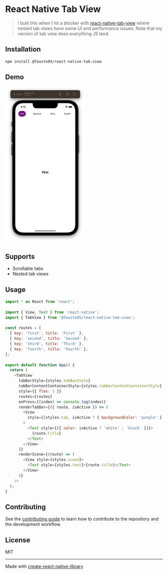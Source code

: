 # React Native Tab View

> I built this when I hit a blocker with [react-native-tab-view](https://github.com/satya164/react-native-tab-view/) where nested tab views have some UI and performance issues. Note that my version of tab view does everything JS land.

## Installation

```sh
npm install @fausto95/react-native-tab-view
```

## Demo

<img src="./demo/tabview.png" height="500px">

## Supports

- Scrollable tabs
- Nested tab views

## Usage

```js
import * as React from 'react';

import { View, Text } from 'react-native';
import { TabView } from '@fausto95/react-native-tab-view';

const routes = [
  { key: 'first', title: 'First' },
  { key: 'second', title: 'Second' },
  { key: 'third', title: 'Third' },
  { key: 'fourth', title: 'Fourth' },
];

export default function App() {
  return (
    <TabView
      tabBarStyle={styles.tabBarStyle}
      tabBarContentContainerStyle={styles.tabBarContentContainerStyle}
      style={{ flex: 1 }}
      routes={routes}
      onPress={(index) => console.log(index)}
      renderTabBar={({ route, isActive }) => (
        <View
          style={[styles.tab, isActive ? { backgroundColor: 'purple' } : {}]}
        >
          <Text style={[{ color: isActive ? 'white' : 'black' }]}>
            {route.title}
          </Text>
        </View>
      )}
      renderScene={(route) => (
        <View style={styles.scene}>
          <Text style={styles.text}>{route.title}</Text>
        </View>
      )}
    />
  );
}
```

## Contributing

See the [contributing guide](CONTRIBUTING.md) to learn how to contribute to the repository and the development workflow.

## License

MIT

---

Made with [create-react-native-library](https://github.com/callstack/react-native-builder-bob)
